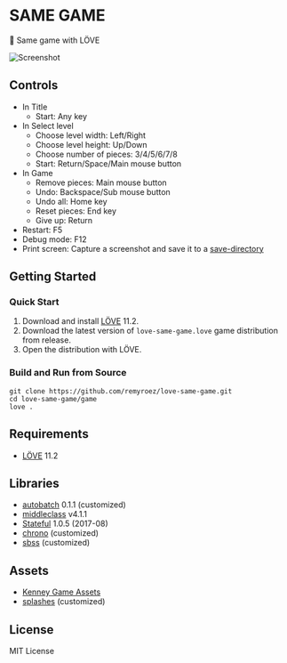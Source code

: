 # SAME GAME
:revolving_hearts: Same game with LÖVE

![Screenshot](https://user-images.githubusercontent.com/1193542/57196067-31089600-6f94-11e9-9073-fc0d19f560b2.png)

## Controls

- In Title
    - Start: Any key
- In Select level
    - Choose level width: Left/Right
    - Choose level height: Up/Down
    - Choose number of pieces: 3/4/5/6/7/8
    - Start: Return/Space/Main mouse button
- In Game
    - Remove pieces: Main mouse button
    - Undo: Backspace/Sub mouse button
    - Undo all: Home key
    - Reset pieces: End key
    - Give up: Return
- Restart: F5
- Debug mode: F12
- Print screen: Capture a screenshot and save it to a [save-directory](https://love2d.org/wiki/love.filesystem)

## Getting Started

### Quick Start

1. Download and install [LÖVE](https://love2d.org/) 11.2.
1. Download the latest version of `love-same-game.love` game distribution from release.
1. Open the distribution with LÖVE.

### Build and Run from Source

```
git clone https://github.com/remyroez/love-same-game.git
cd love-same-game/game
love .
```

## Requirements

- [LÖVE](https://love2d.org/) 11.2

## Libraries

- [autobatch](https://github.com/rxi/autobatch) 0.1.1 (customized)
- [middleclass](https://github.com/kikito/middleclass) v4.1.1
- [Stateful](https://github.com/kikito/stateful.lua) 1.0.5 (2017-08)
- [chrono](https://github.com/adnzzzzZ/chrono/tree/d31b96355b59320b6f8f0a1f5dcb0833c8bb5c2c) (customized)
- [sbss](https://github.com/mikufuworks/sbss/tree/905950ef0e2e64f30d4a5b2540b382134d62b6c5) (customized)

## Assets

- [Kenney Game Assets](https://itch.io/s/6789/kenney-bundle)
- [splashes](https://github.com/love2d-community/splashes/tree/04a26445795bdf5185d996225045a44193f1d881) (customized)

## License

MIT License
